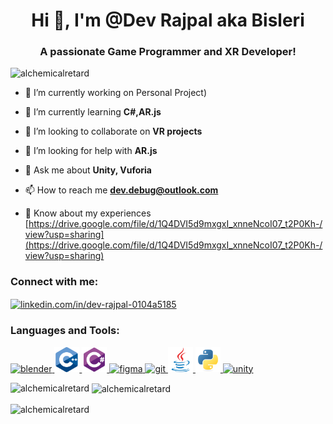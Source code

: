 <h1 align="center">Hi 👋, I'm @Dev Rajpal aka Bisleri</h1>
<h3 align="center">A passionate Game Programmer and XR Developer!</h3>

<p align="left"> <img src="https://komarev.com/ghpvc/?username=alchemicalretard&label=Profile%20views&color=0e75b6&style=flat" alt="alchemicalretard" /> </p>

- 🔭 I’m currently working on Personal Project)

- 🌱 I’m currently learning **C#,AR.js**

- 👯 I’m looking to collaborate on **VR projects**

- 🤝 I’m looking for help with **AR.js**

- 💬 Ask me about **Unity, Vuforia**

- 📫 How to reach me **dev.debug@outlook.com**

- 📄 Know about my experiences [https://drive.google.com/file/d/1Q4DVI5d9mxgxI_xnneNcoI07_t2P0Kh-/view?usp=sharing](https://drive.google.com/file/d/1Q4DVI5d9mxgxI_xnneNcoI07_t2P0Kh-/view?usp=sharing)

<h3 align="left">Connect with me:</h3>
<p align="left">
<a href="https://linkedin.com/in/linkedin.com/in/dev-rajpal-0104a5185" target="blank"><img align="center" src="https://raw.githubusercontent.com/rahuldkjain/github-profile-readme-generator/master/src/images/icons/Social/linked-in-alt.svg" alt="linkedin.com/in/dev-rajpal-0104a5185" height="30" width="40" /></a>
</p>

<h3 align="left">Languages and Tools:</h3>
<p align="left"> <a href="https://www.blender.org/" target="_blank" rel="noreferrer"> <img src="https://download.blender.org/branding/community/blender_community_badge_white.svg" alt="blender" width="40" height="40"/> </a> <a href="https://www.w3schools.com/cpp/" target="_blank" rel="noreferrer"> <img src="https://raw.githubusercontent.com/devicons/devicon/master/icons/cplusplus/cplusplus-original.svg" alt="cplusplus" width="40" height="40"/> </a> <a href="https://www.w3schools.com/cs/" target="_blank" rel="noreferrer"> <img src="https://raw.githubusercontent.com/devicons/devicon/master/icons/csharp/csharp-original.svg" alt="csharp" width="40" height="40"/> </a> <a href="https://www.figma.com/" target="_blank" rel="noreferrer"> <img src="https://www.vectorlogo.zone/logos/figma/figma-icon.svg" alt="figma" width="40" height="40"/> </a> <a href="https://git-scm.com/" target="_blank" rel="noreferrer"> <img src="https://www.vectorlogo.zone/logos/git-scm/git-scm-icon.svg" alt="git" width="40" height="40"/> </a> <a href="https://www.java.com" target="_blank" rel="noreferrer"> <img src="https://raw.githubusercontent.com/devicons/devicon/master/icons/java/java-original.svg" alt="java" width="40" height="40"/> </a> <a href="https://www.python.org" target="_blank" rel="noreferrer"> <img src="https://raw.githubusercontent.com/devicons/devicon/master/icons/python/python-original.svg" alt="python" width="40" height="40"/> </a> <a href="https://unity.com/" target="_blank" rel="noreferrer"> <img src="https://www.vectorlogo.zone/logos/unity3d/unity3d-icon.svg" alt="unity" width="40" height="40"/> </a> </p>

<p><img align="left" src="https://github-readme-stats.vercel.app/api/top-langs?username=alchemicalretard&show_icons=true&locale=en&layout=compact" alt="alchemicalretard" /></p>

<p>&nbsp;<img align="center" src="https://github-readme-stats.vercel.app/api?username=alchemicalretard&show_icons=true&locale=en" alt="alchemicalretard" /></p>

<p><img align="center" src="https://github-readme-streak-stats.herokuapp.com/?user=alchemicalretard&" alt="alchemicalretard" /></p>
